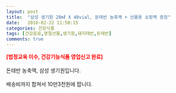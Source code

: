 ```yaml
---
layout: post
title:  "삼성 생기원 20㎖ X 40vial, 돈태반 농축액 + 선물용 쇼핑백 증정"
date:   2016-02-22 11:50:15
categories: 건강식품
tags: [건강음료,명절선물,생기원,돼지태반,돈태반]
comments: true
---
```


<strong><span style="color: rgb(255, 0, 0);">[법정교육 이수, 건강기능식품 영업신고 완료]</span></strong>
<br><br>
돈태반 농축액, 삼성 생기원입니다.
<br><br>
배송비까지 합쳐서 10만3천원에 팝니다.
<br>
<br>
<img class="image" src="https://2.bp.blogspot.com/-NUGwZzb2IUI/W-nnggaUtpI/AAAAAAAAAx0/WzkxlhGtPqU5hz8NrATpcWUa_zwI44F6gCLcBGAs/s320/3457345734.jpg" alt=""/>
<br>
<br>
<img class="image" src="http://www.nbbang.co.kr/data/webedit/20171114144801_ekbbeohk.jpg" alt=""/>
